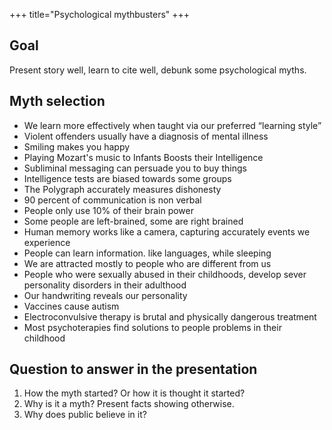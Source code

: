 +++
title="Psychological mythbusters"
+++

## Goal
Present story well, learn to cite well, debunk some psychological myths.

## Myth selection
- We learn more effectively when taught via our preferred “learning style”
- Violent offenders usually have a diagnosis of mental illness
- Smiling makes you happy
- Playing Mozart's music to Infants Boosts their Intelligence
- Subliminal messaging can persuade you to buy things
- Intelligence tests are biased towards some groups
- The Polygraph accurately measures dishonesty
- 90 percent of communication is non verbal
- People only use 10% of their brain power
- Some people are left-brained, some are right brained
- Human memory works like a camera, capturing accurately events we experience
- People can learn information. like languages, while sleeping
- We are attracted mostly to people who are different from us
- People who were sexually abused in their childhoods, develop sever personality disorders in their adulthood
- Our handwriting reveals our personality
- Vaccines cause autism
- Electroconvulsive therapy is brutal and physically dangerous treatment
- Most psychoterapies find solutions to people problems in their childhood

## Question to answer in the presentation
1. How the myth started? Or how it is thought it started?
2. Why is it a myth? Present facts showing otherwise.
3. Why does public believe in it?
